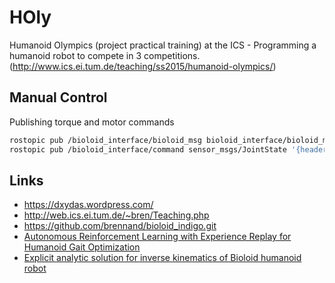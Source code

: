 # HOly
Humanoid Olympics (project practical training) at the ICS - Programming a humanoid robot to compete in 3 competitions. (<http://www.ics.ei.tum.de/teaching/ss2015/humanoid-olympics/>)

## Manual Control
Publishing torque and motor commands
```bash
rostopic pub /bioloid_interface/bioloid_msg bioloid_interface/bioloid_msg '{motor_torque: [1,1,1,1,1,1,1,1,1,1,1,1,1,1,1,1,1,1]}'
rostopic pub /bioloid_interface/command sensor_msgs/JointState '{header: {stamp: now, frame_id: /world}, name: ['R_SAA', 'L_SAA', 'R_SFE', 'L_SFE', 'R_EB', 'L_EB', 'R_HAA', 'L_HAA', 'R_HR', 'L_HR', 'R_HFE', 'L_HFE', 'R_KFE', 'L_KFE', 'R_AFE', 'L_AFE', 'R_AR', 'L_AR'], position: [0.0, 0.0, 0.0, 0.0, 0.0, 0.0, 0.0, 0.0, 0.0, 0.0, 0.0, 0.0, 0.0, 0.0, 0.0, 0.0, 0.0, 1.0], velocity: [0.0, 0.0, 0.0, 0.0, 0.0, 0.0, 0.0, 0.0, 0.0, 0.0, 0.0, 0.0, 0.0, 0.0, 0.0, 0.0, 0.0, 1.0], effort: [0.0, 0.0, 0.0, 0.0, 0.0, 0.0, 0.0, 0.0, 0.0, 0.0, 0.0, 0.0, 0.0, 0.0, 0.0, 0.0, 0.0, 1.0]}' 
```

## Links
* <https://dxydas.wordpress.com/>
* <http://web.ics.ei.tum.de/~bren/Teaching.php>
* <https://github.com/brennand/bioloid_indigo.git>
* [Autonomous Reinforcement Learning with Experience Replay for Humanoid Gait Optimization](http://www.sciencedirect.com/science/article/pii/S1877050912007375)
* [Explicit analytic solution for inverse kinematics of Bioloid
humanoid robot](http://ieeexplore.ieee.org.eaccess.ub.tum.de/stamp/stamp.jsp?tp=&arnumber=6363315)
